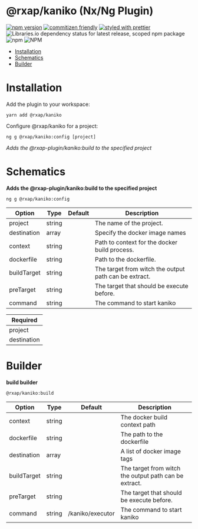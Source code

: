 @rxap/kaniko (Nx/Ng Plugin)
======

[![npm version](https://img.shields.io/npm/v/@rxap/kaniko?style=flat-square)](https://www.npmjs.com/package/@rxap/kaniko)
[![commitizen friendly](https://img.shields.io/badge/commitizen-friendly-brightgreen.svg?style=flat-square)](https://commitizen.github.io/cz-cli/)
[![styled with prettier](https://img.shields.io/badge/styled_with-prettier-ff69b4.svg?style=flat-square)](https://github.com/prettier/prettier)
![Libraries.io dependency status for latest release, scoped npm package](https://img.shields.io/librariesio/release/npm/@rxap/kaniko)
![npm](https://img.shields.io/npm/dm/@rxap/kaniko)
![NPM](https://img.shields.io/npm/l/@rxap/kaniko)

> 

- [Installation](#installation)
- [Schematics](#schematics)
- [Builder](#builder)

# Installation

Add the plugin to your workspace:


```
yarn add @rxap/kaniko
```


Configure @rxap/kaniko for a project:

```
ng g @rxap/kaniko:config [project]
```

*Adds the @rxap-plugin/kaniko:build to the specified project*

# Schematics


**Adds the @rxap-plugin/kaniko:build to the specified project**

```
ng g @rxap/kaniko:config
```

Option | Type | Default | Description
--- | --- | --- | ---
project | string |  | The name of the project.
destination | array |  | Specify the docker image names
context | string |  | Path to context for the docker build process.
dockerfile | string |  | Path to the dockerfile.
buildTarget | string |  | The target from witch the output path can be extract.
preTarget | string |  | The target that should be execute before.
command | string |  | The command to start kaniko

| Required |
| --- |
| project |
| destination |


# Builder


**build builder**

```
@rxap/kaniko:build
```

Option | Type | Default | Description
--- | --- | --- | ---
context | string |  | The docker build context path
dockerfile | string |  | The path to the dockerfile
destination | array |  | A list of docker image tags
buildTarget | string |  | The target from witch the output path can be extract.
preTarget | string |  | The target that should be execute before.
command | string | /kaniko/executor | The command to start kaniko



